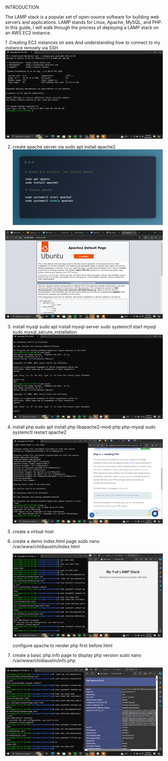 INTRODUCTION

The LAMP stack is a popular set of open-source software for building web servers and applications. LAMP stands for Linux, Apache, MySQL, and PHP. In this guide, I will walk through the process of deploying a LAMP stack on an AWS EC2 instance.


1 .Creating EC2 instances on aws
  And understanding how to connect to my instance remoely via SSH   
  ![LAMP 101](https://github.com/citadelict/My-devops-Journey/raw/main/LAMP/images/lamp%20101.png)


2. create apache server via sudo apt install apache2
   ![LAMP 101](https://github.com/citadelict/My-devops-Journey/blob/main/LAMP/install%20apache.png)

  ![LAMP 101](https://github.com/citadelict/My-devops-Journey/blob/main/LAMP/images/apache%20default%20page.png)

3. install mysql
   sudo apt install mysql-server
   sudo systemctl start mysql
   sudo mysql_secure_installation
  ![LAMP 101](https://github.com/citadelict/My-devops-Journey/blob/main/LAMP/images/install%20apache%26mysql.png)

4. install php
   sudo apt install php libapache2-mod-php php-mysql
   sudo systemctl restart apache2

   ![LAMP 101](https://github.com/citadelict/My-devops-Journey/blob/main/LAMP/images/installed%20php.png)

5.  create a virtual host

9. create a demo index.html page
    sudo nano /var/www/chidiaustin/index.html
   
    ![LAMP 101](https://github.com/citadelict/My-devops-Journey/blob/main/LAMP/images/deployed%20html%20index%20page.png)

   configure apache to render php first before html  

11. create a basic php.info page to display php version
    sudo nano /var/www/chidiaustin/info.php
    
    <?php phpinfo();
    
   ![LAMP 101](https://github.com/citadelict/My-devops-Journey/blob/main/LAMP/images/successfully%20deployed%20php%20web%20page.png)


